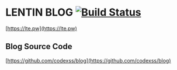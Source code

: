 # LENTIN BLOG [![Build Status](https://travis-ci.org/codexss/blog.svg?branch=master)](https://travis-ci.org/codexss/blog)

[https://lte.pw](https://lte.pw)
## Blog Source Code
[https://github.com/codexss/blog](https://github.com/codexss/blog)